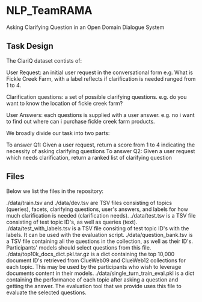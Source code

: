 # NLP_TeamRAMA
Asking Clarifying Question in an Open Domain Dialogue System


## Task Design

The ClariQ dataset contists of:

User Request: an initial user request in the conversational form
 e.g. What is Fickle Creek Farm, with a label reflects if clarification is needed ranged from 1 to 4.
 
Clarification questions: a set of possible clarifying questions.
e.g. do you want to know the location of fickle creek farm?

User Answers: each questions is supplied with a user answer.
e.g. no i want to find out where can i purchase fickle creek farm products.

We broadly divide our task into two parts:

To answer Q1: Given a user request, return a score from 1 to 4 indicating the necessity of asking clarifying questions
To answer Q2: Given a user request which needs clarification, return a ranked list of  clarifying question

## Files

Below we list the files in the repository:

./data/train.tsv and ./data/dev.tsv are TSV files consisting of topics (queries), facets, clarifying questions, user's answers, and labels for how much clarification is needed (clarification needs).
./data/test.tsv is a TSV file consisting of test topic ID's, as well as queries (text).
./data/test_with_labels.tsv is a TSV file consiting of test topic ID's with the labels. It can be used with the evaluation script.
./data/question_bank.tsv is a TSV file containing all the questions in the collection, as well as their ID's. Participants' models should select questions from this file.
./data/top10k_docs_dict.pkl.tar.gz is a dict containing the top 10,000 document ID's retrieved from ClueWeb09 and ClueWeb12 collections for each topic. This may be used by the participants who wish to leverage documents content in their models.
./data/single_turn_train_eval.pkl is a dict containing the performance of each topic after asking a question and getting the answer. The evaluation tool that we provide uses this file to evaluate the selected questions.
 



